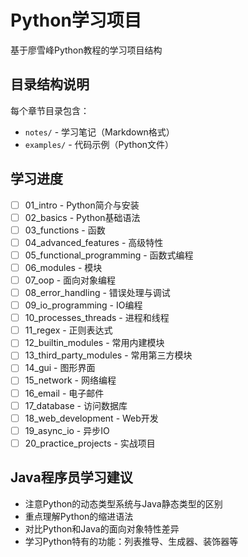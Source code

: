 # Python学习项目

基于廖雪峰Python教程的学习项目结构

## 目录结构说明

每个章节目录包含：
- `notes/` - 学习笔记（Markdown格式）
- `examples/` - 代码示例（Python文件）

## 学习进度

- [ ] 01_intro - Python简介与安装
- [ ] 02_basics - Python基础语法
- [ ] 03_functions - 函数
- [ ] 04_advanced_features - 高级特性
- [ ] 05_functional_programming - 函数式编程
- [ ] 06_modules - 模块
- [ ] 07_oop - 面向对象编程
- [ ] 08_error_handling - 错误处理与调试
- [ ] 09_io_programming - IO编程
- [ ] 10_processes_threads - 进程和线程
- [ ] 11_regex - 正则表达式
- [ ] 12_builtin_modules - 常用内建模块
- [ ] 13_third_party_modules - 常用第三方模块
- [ ] 14_gui - 图形界面
- [ ] 15_network - 网络编程
- [ ] 16_email - 电子邮件
- [ ] 17_database - 访问数据库
- [ ] 18_web_development - Web开发
- [ ] 19_async_io - 异步IO
- [ ] 20_practice_projects - 实战项目

## Java程序员学习建议

- 注意Python的动态类型系统与Java静态类型的区别
- 重点理解Python的缩进语法
- 对比Python和Java的面向对象特性差异
- 学习Python特有的功能：列表推导、生成器、装饰器等